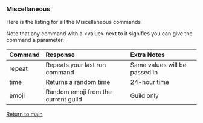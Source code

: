 ### Miscellaneous

Here is the listing for all the Miscellaneous commands

Note that any command with a \<value\> next to it signifies
you can give the command a parameter.

| Command | Response                            | Extra Notes                   |
|:--------|:------------------------------------|:------------------------------|
| repeat  | Repeats your last run command       | Same values will be passed in |
| time    | Returns a random time               | 24-hour time                  |
| emoji   | Random emoji from the current guild | Guild only                    |

[Return to main](../index.md)